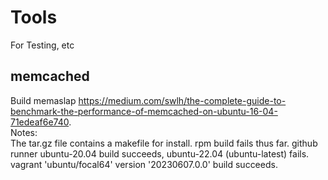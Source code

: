 # Tools
For Testing, etc
## memcached
Build memaslap https://medium.com/swlh/the-complete-guide-to-benchmark-the-performance-of-memcached-on-ubuntu-16-04-71edeaf6e740.  
Notes:  
The tar.gz file contains a makefile for install.  rpm build fails thus far.
github runner ubuntu-20.04 build succeeds, ubuntu-22.04 (ubuntu-latest) fails.  
vagrant 'ubuntu/focal64' version '20230607.0.0' build succeeds.  
